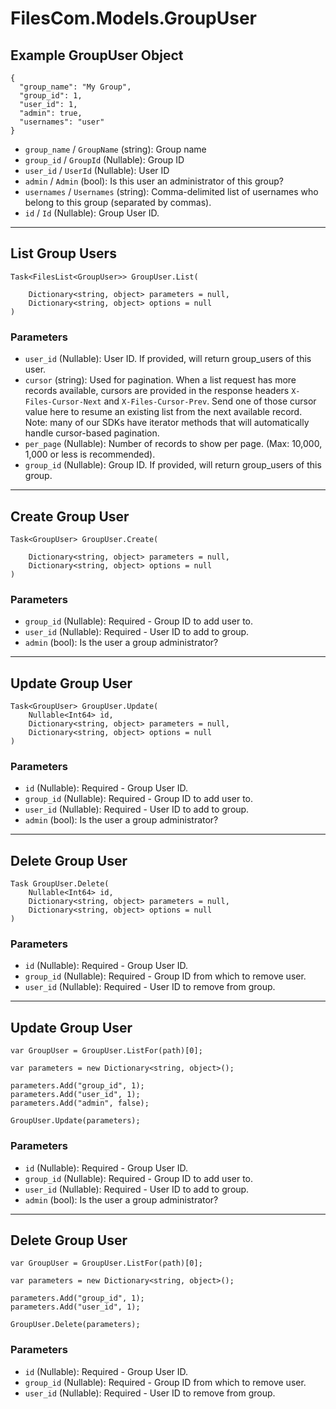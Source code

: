 # FilesCom.Models.GroupUser

## Example GroupUser Object

```
{
  "group_name": "My Group",
  "group_id": 1,
  "user_id": 1,
  "admin": true,
  "usernames": "user"
}
```

* `group_name` / `GroupName`  (string): Group name
* `group_id` / `GroupId`  (Nullable<Int64>): Group ID
* `user_id` / `UserId`  (Nullable<Int64>): User ID
* `admin` / `Admin`  (bool): Is this user an administrator of this group?
* `usernames` / `Usernames`  (string): Comma-delimited list of usernames who belong to this group (separated by commas).
* `id` / `Id`  (Nullable<Int64>): Group User ID.


---

## List Group Users

```
Task<FilesList<GroupUser>> GroupUser.List(
    
    Dictionary<string, object> parameters = null,
    Dictionary<string, object> options = null
)
```

### Parameters

* `user_id` (Nullable<Int64>): User ID.  If provided, will return group_users of this user.
* `cursor` (string): Used for pagination.  When a list request has more records available, cursors are provided in the response headers `X-Files-Cursor-Next` and `X-Files-Cursor-Prev`.  Send one of those cursor value here to resume an existing list from the next available record.  Note: many of our SDKs have iterator methods that will automatically handle cursor-based pagination.
* `per_page` (Nullable<Int64>): Number of records to show per page.  (Max: 10,000, 1,000 or less is recommended).
* `group_id` (Nullable<Int64>): Group ID.  If provided, will return group_users of this group.


---

## Create Group User

```
Task<GroupUser> GroupUser.Create(
    
    Dictionary<string, object> parameters = null,
    Dictionary<string, object> options = null
)
```

### Parameters

* `group_id` (Nullable<Int64>): Required - Group ID to add user to.
* `user_id` (Nullable<Int64>): Required - User ID to add to group.
* `admin` (bool): Is the user a group administrator?


---

## Update Group User

```
Task<GroupUser> GroupUser.Update(
    Nullable<Int64> id, 
    Dictionary<string, object> parameters = null,
    Dictionary<string, object> options = null
)
```

### Parameters

* `id` (Nullable<Int64>): Required - Group User ID.
* `group_id` (Nullable<Int64>): Required - Group ID to add user to.
* `user_id` (Nullable<Int64>): Required - User ID to add to group.
* `admin` (bool): Is the user a group administrator?


---

## Delete Group User

```
Task GroupUser.Delete(
    Nullable<Int64> id, 
    Dictionary<string, object> parameters = null,
    Dictionary<string, object> options = null
)
```

### Parameters

* `id` (Nullable<Int64>): Required - Group User ID.
* `group_id` (Nullable<Int64>): Required - Group ID from which to remove user.
* `user_id` (Nullable<Int64>): Required - User ID to remove from group.


---

## Update Group User

```
var GroupUser = GroupUser.ListFor(path)[0];

var parameters = new Dictionary<string, object>();

parameters.Add("group_id", 1);
parameters.Add("user_id", 1);
parameters.Add("admin", false);

GroupUser.Update(parameters);
```

### Parameters

* `id` (Nullable<Int64>): Required - Group User ID.
* `group_id` (Nullable<Int64>): Required - Group ID to add user to.
* `user_id` (Nullable<Int64>): Required - User ID to add to group.
* `admin` (bool): Is the user a group administrator?


---

## Delete Group User

```
var GroupUser = GroupUser.ListFor(path)[0];

var parameters = new Dictionary<string, object>();

parameters.Add("group_id", 1);
parameters.Add("user_id", 1);

GroupUser.Delete(parameters);
```

### Parameters

* `id` (Nullable<Int64>): Required - Group User ID.
* `group_id` (Nullable<Int64>): Required - Group ID from which to remove user.
* `user_id` (Nullable<Int64>): Required - User ID to remove from group.
